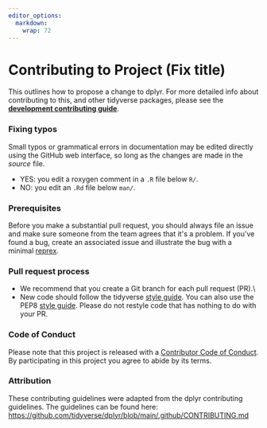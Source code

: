 ```yaml
---
editor_options: 
  markdown: 
    wrap: 72
---
```


# Contributing to Project (Fix title)

This outlines how to propose a change to dplyr. For more detailed info
about contributing to this, and other tidyverse packages, please see the
[**development contributing guide**](https://rstd.io/tidy-contrib).

### Fixing typos

Small typos or grammatical errors in documentation may be edited
directly using the GitHub web interface, so long as the changes are made
in the *source* file.

-   YES: you edit a roxygen comment in a `.R` file below `R/`.
-   NO: you edit an `.Rd` file below `man/`.

### Prerequisites

Before you make a substantial pull request, you should always file an
issue and make sure someone from the team agrees that it's a problem. If
you've found a bug, create an associated issue and illustrate the bug
with a minimal [reprex](https://www.tidyverse.org/help/#reprex).

### Pull request process

-   We recommend that you create a Git branch for each pull request
    (PR).\
-   New code should follow the tidyverse [style
    guide](http://style.tidyverse.org). You can also use the PEP8 [style
    guide](https://peps.python.org/pep-0008/). Please do not restyle
    code that has nothing to do with your PR.

### Code of Conduct

Please note that this project is released with a [Contributor Code of
Conduct](CODE_OF_CONDUCT.md). By participating in this project you agree
to abide by its terms.

### Attribution

These contributing guidelines were adapted from the dplyr contributing
guidelines. The guidelines can be found here:
<https://github.com/tidyverse/dplyr/blob/main/.github/CONTRIBUTING.md>
